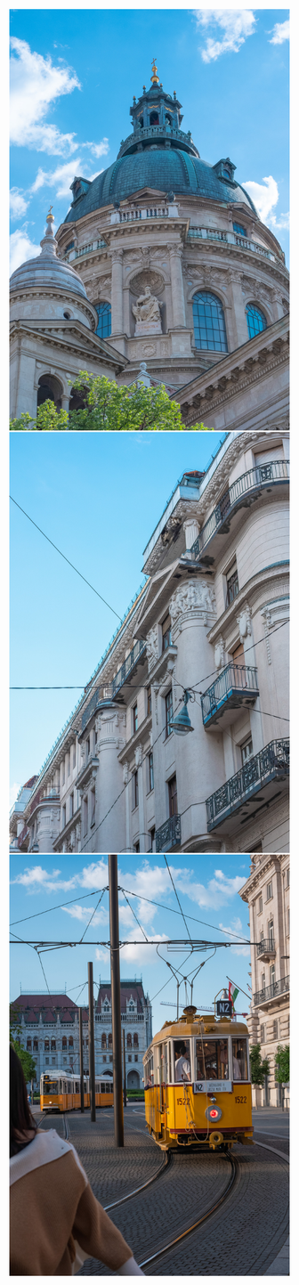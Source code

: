
<!-- <img src="../pics/budapest/1.jpg"  width="380"> -->

<img src="../pics/budapest/01.jpg"   >

<img src="../pics/budapest/02.jpg"  >

<img src="../pics/budapest/03.jpg"  >








